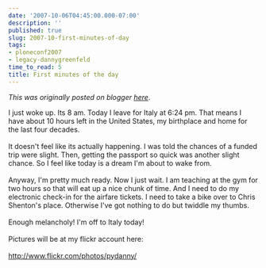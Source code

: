 ```yaml
---
date: '2007-10-06T04:45:00.000-07:00'
description: ''
published: true
slug: 2007-10-first-minutes-of-day
tags:
- ploneconf2007
- legacy-dannygreenfeld
time_to_read: 5
title: First minutes of the day
---
```


*This was originally posted on blogger [here](https://dannygreenfeld.blogspot.com/2007/10/first-minutes-of-day.html)*.

I just woke up.  Its 8 am.  Today I leave for Italy at 6:24 pm.  That means I have about 10 hours left in the United States, my birthplace and home for the last four decades.<br /><br />It doesn't feel like its actually happening.  I was told the chances of a funded trip were slight.  Then, getting the passport so quick was another slight chance.  So I feel like today is a dream I'm about to wake from.<br /><br />Anyway, I'm pretty much ready.  Now I just wait.  I am teaching at the gym for two hours so that will eat up a nice chunk of time.  And I need to do my electronic check-in for the airfare tickets.  I need to take a bike over to Chris Shenton's place.  Otherwise I've got nothing to do but twiddle my thumbs.<br /><br />Enough melancholy!  I'm off to Italy today!<br /><br />Pictures will be at my flickr account here:<br /><a href="http://dannygreenfeld.blogspot.com/"><br />http://www.flickr.com/photos/pydanny/</a>